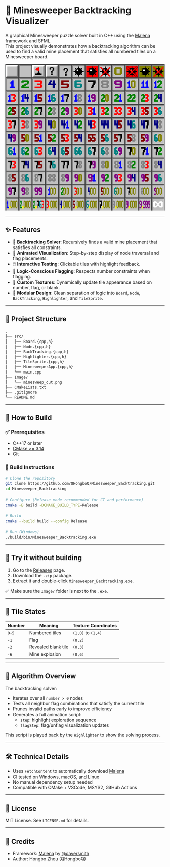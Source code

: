 # 🧠 Minesweeper Backtracking Visualizer

A graphical Minesweeper puzzle solver built in C++ using the [Malena](https://github.com/daversmith/Malena) framework and SFML.  
This project visually demonstrates how a backtracking algorithm can be used to find a valid mine placement that satisfies all numbered tiles on a Minesweeper board.

![demo](Image/minesweep_cut.png)

---

## ✨ Features

- 🎯 **Backtracking Solver**: Recursively finds a valid mine placement that satisfies all constraints.
- 🧩 **Animated Visualization**: Step-by-step display of node traversal and flag placements.
- 🖱️ **Interactive Testing**: Clickable tiles with highlight feedback.
- 🧠 **Logic-Conscious Flagging**: Respects number constraints when flagging.
- 🎨 **Custom Textures**: Dynamically update tile appearance based on number, flag, or blank.
- 🔧 **Modular Design**: Clean separation of logic into `Board`, `Node`, `BackTracking`, `Highlighter`, and `TileSprite`.

---

## 📁 Project Structure

```
.
├── src/
│   ├── Board.{cpp,h}
│   ├── Node.{cpp,h}
│   ├── BackTracking.{cpp,h}
│   ├── Highlighter.{cpp,h}
│   ├── TileSprite.{cpp,h}
│   ├── MinesweeperApp.{cpp,h}
│   └── main.cpp
├── Image/
│   └── minesweep_cut.png
├── CMakeLists.txt
├── .gitignore
└── README.md
```

---

## 🚀 How to Build

### ✅ Prerequisites

- C++17 or later
- [CMake >= 3.14](https://cmake.org/download/)
- Git

### 🔧 Build Instructions

```bash
# Clone the repository
git clone https://github.com/QHongboQ/Minesweeper_Backtracking.git
cd Minesweeper_Backtracking

# Configure (Release mode recommended for CI and performance)
cmake -B build -DCMAKE_BUILD_TYPE=Release

# Build
cmake --build build --config Release

# Run (Windows)
./build/bin/Minesweeper_Backtracking.exe
```

---

## 🧪 Try it without building

1. Go to the [Releases](https://github.com/QHongboQ/Minesweeper_Backtracking/releases) page.
2. Download the `.zip` package.
3. Extract it and double-click `Minesweeper_Backtracking.exe`.

✅ Make sure the `Image/` folder is next to the `.exe`.

---

## 🎨 Tile States

| Number | Meaning              | Texture Coordinates |
|--------|----------------------|----------------------|
| `0-5`  | Numbered tiles       | `(1,0)` to `(1,4)`   |
| `-1`   | Flag                 | `(0,2)`              |
| `-2`   | Revealed blank tile  | `(0,3)`              |
| `-6`   | Mine explosion       | `(0,6)`              |

---

## 🧠 Algorithm Overview

The backtracking solver:

- Iterates over all `number > 0` nodes
- Tests all neighbor flag combinations that satisfy the current tile
- Prunes invalid paths early to improve efficiency
- Generates a full animation script:
  - `step`: highlight exploration sequence
  - `flagStep`: flag/unflag visualization updates

This script is played back by the `Highlighter` to show the solving process.

---

## 🛠 Technical Details

- Uses `FetchContent` to automatically download [Malena](https://github.com/daversmith/Malena)
- CI tested on Windows, macOS, and Linux
- No manual dependency setup needed
- Compatible with CMake + VSCode, MSYS2, GitHub Actions

---

## 📜 License

MIT License. See `LICENSE.md` for details.

---

## 🙌 Credits

- Framework: [Malena](https://github.com/daversmith/Malena) by [@daversmith](https://github.com/daversmith)
- Author: Hongbo Zhou (QHongboQ)